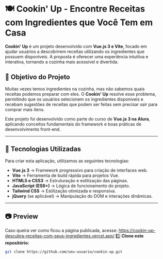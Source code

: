 # 🍽️ Cookin' Up - Encontre Receitas com Ingredientes que Você Tem em Casa  

**Cookin' Up** é um projeto desenvolvido com **Vue.js 3 e Vite**, focado em ajudar usuários a descobrirem receitas utilizando os ingredientes que possuem disponíveis. A proposta é oferecer uma experiência intuitiva e interativa, tornando a cozinha mais acessível e divertida.  

## 🎯 Objetivo do Projeto  

Muitas vezes temos ingredientes na cozinha, mas não sabemos quais receitas podemos preparar com eles. O **Cookin' Up** resolve esse problema, permitindo que os usuários selecionem os ingredientes disponíveis e recebam sugestões de receitas que podem ser feitas sem precisar sair para comprar mais itens.  

Este projeto foi desenvolvido como parte do curso de **Vue.js 3 na Alura**, aplicando conceitos fundamentais do framework e boas práticas de desenvolvimento front-end.  

---

## 🚀 Tecnologias Utilizadas  

Para criar esta aplicação, utilizamos as seguintes tecnologias:  

- **Vue.js 3** → Framework progressivo para criação de interfaces web.  
- **Vite** → Ferramenta de build rápida para projetos Vue.  
- **HTML5 e CSS3** → Estruturação e estilização das páginas.  
- **JavaScript (ES6+)** → Lógica de funcionamento do projeto.  
- **Tailwind CSS** → Estilização otimizada e responsiva.  
- **jQuery** (se aplicável) → Manipulação do DOM e interações dinâmicas.  

---

## 📷 Preview  

Caso queira ver como ficou a página publicada, acesse: https://cookin-up-descubra-receitas-com-seus-ingredientes.vercel.app/
1️⃣ **Clone este repositório:**  
   ```bash
   git clone https://github.com/seu-usuario/cookin-up.git
